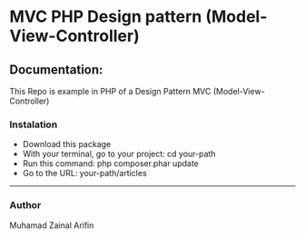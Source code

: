 # MVC PHP Design pattern (Model-View-Controller)


## Documentation:
This Repo is example in PHP  of a Design Pattern MVC (Model-View-Controller)

### Instalation

* Download this package
* With your terminal, go to your project: cd your-path
* Run this command: php composer.phar update
* Go to the URL: your-path/articles

--------------------------------------------------------------------------------------------------------------------
### Author
Muhamad Zainal Arifin

